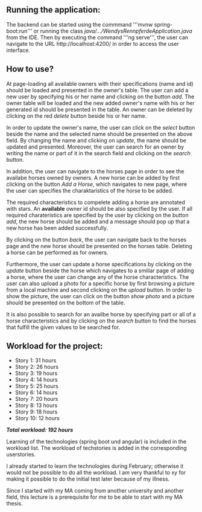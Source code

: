 ## Running the application:

The backend can be started using the commmand '''mvnw spring-boot:run''' or running the class *java/.../WendysRennpferdeApplication.java* from the IDE. Then by executing the command '''ng serve''', the user can navigate to the URL http://localhost:4200/ in order to access the user interface.

## How to use?
At page-loading all available owners with their specifications (name and id) should be loaded and presented in the owner's table. The user can add a new user by specifying his or her name and clicking on the button *add*.
The owner table will be loaded and the new added owner's name with his or her generated id should be presented in the table. An owner can be deleted by clicking on the red *delete* button beside his or her name.

In order to update the owner's name, the user can click on the *select* button beside the name and the selected name should be presented on the above field. By changing the name and clicking on *update*, the name should be updated and presented.
Moreover, the user can search for an owner by writing the name or part of it in the search field and clicking on the *search* button.

In addition, the user can navigate to the horses page in order to see the availabe horses owned by owners. A new horse can be added by first clicking on the button *Add a Horse*, which navigates to new page, where the user can specifies the charaktaristics of the horse to be added.

The required characteristics to compelete adding a horse are annotated with stars. An **available** owner id should be also specified by the user. If all required charateristics are specified by the user by clicking on the button *add*, the new horse should be added and a message should pop up that a new horse has been added successfully.

By clicking on the button *back*, the user can navigate back to the horses page and the new horse should be presented on the horses table. Deleting a horse can be performed as for owners.

Furthermore, the user can update a horse specifications by clicking on the *update* button beside the horse which navigates to a smiliar page of adding a horse, where the user can change any of the horse characteristics.
The user can also upload a photo for a specific horse by first browsing a picture from a local machine and second clicking on the *upload* button. In order to show the picture, the user can click on the button *show photo* and a picture should be presented on the bottom of the table.

It is also possible to search for an availbe horse by specifying part or all of a horse characteristics and by clicking on the *search* button to find the horses that fulfill the given values to be searched for.
  

## Workload for the project:

* Story 1: 31 hours
* Story 2: 26 hours
* Story 3: 19 hours
* Story 4: 14 hours
* Story 5: 25 hours
* Story 6: 14 hours
* Story 7: 20 hours
* Story 8: 13 hours 
* Story 9: 18 hours
* Story 10: 12 hours

***Total workload: 192 hours***


Learning of the technologies (spring boot und angular) is included in the workload list.
The workload of techstories is added in the corresponding userstories.

I already started to learn the technologies during February; otherwise it would not be possible to do all the workload.
I am very thankful to xy for making it possible to do the initial test later because of my illness.

Since I started with my MA coming from another university and another field, this lecture is a prerequisite for me to be able to start with my MA thesis.

